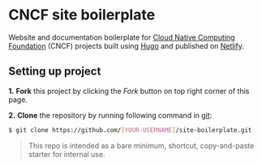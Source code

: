 # CNCF site boilerplate

Website and documentation boilerplate for [Cloud Native Computing Foundation](https://cncf.io) (CNCF) projects built using [Hugo](https://gohugo.io) and published on [Netlify](https://netlify.com).

## Setting up project
 
 **1.** **Fork** this project by clicking the _Fork_ button on top right corner of this page.
 
 **2.** **Clone** the repository by running following command in [git](https://git-scm.com/):
 ```sh
 $ git clone https://github.com/[YOUR-USERNAME]/site-boilerplate.git
 ```
 
> This repo is intended as a bare minimum, shortcut, copy-and-paste starter for internal use.

